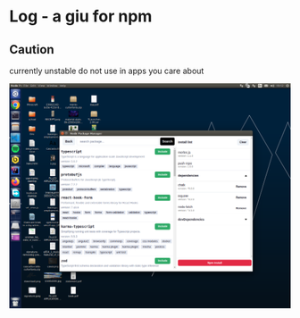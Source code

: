 
# Log - a giu for npm
## Caution
currently unstable do not use in apps you care about

<img src="./screenshot.png">
